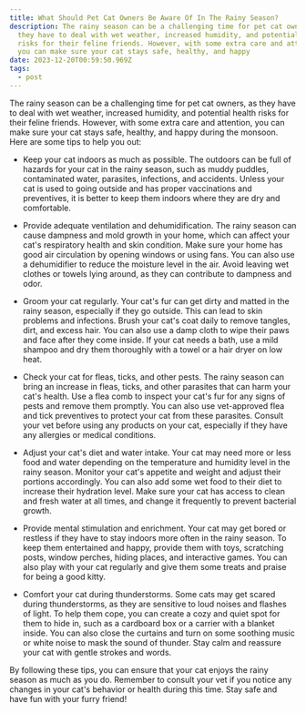 ```yaml
---
title: What Should Pet Cat Owners Be Aware Of In The Rainy Season?
description: The rainy season can be a challenging time for pet cat owners, as
  they have to deal with wet weather, increased humidity, and potential health
  risks for their feline friends. However, with some extra care and attention,
  you can make sure your cat stays safe, healthy, and happy
date: 2023-12-20T00:59:50.969Z
tags:
  - post
---
```

The rainy season can be a challenging time for pet cat owners, as they have to deal with wet weather, increased humidity, and potential health risks for their feline friends. However, with some extra care and attention, you can make sure your cat stays safe, healthy, and happy during the monsoon. Here are some tips to help you out:

* Keep your cat indoors as much as possible. The outdoors can be full of hazards for your cat in the rainy season, such as muddy puddles, contaminated water, parasites, infections, and accidents. Unless your cat is used to going outside and has proper vaccinations and preventives, it is better to keep them indoors where they are dry and comfortable.


* Provide adequate ventilation and dehumidification. The rainy season can cause dampness and mold growth in your home, which can affect your cat's respiratory health and skin condition. Make sure your home has good air circulation by opening windows or using fans. You can also use a dehumidifier to reduce the moisture level in the air. Avoid leaving wet clothes or towels lying around, as they can contribute to dampness and odor.


* Groom your cat regularly. Your cat's fur can get dirty and matted in the rainy season, especially if they go outside. This can lead to skin problems and infections. Brush your cat's coat daily to remove tangles, dirt, and excess hair. You can also use a damp cloth to wipe their paws and face after they come inside. If your cat needs a bath, use a mild shampoo and dry them thoroughly with a towel or a hair dryer on low heat.


* Check your cat for fleas, ticks, and other pests. The rainy season can bring an increase in fleas, ticks, and other parasites that can harm your cat's health. Use a flea comb to inspect your cat's fur for any signs of pests and remove them promptly. You can also use vet-approved flea and tick preventives to protect your cat from these parasites. Consult your vet before using any products on your cat, especially if they have any allergies or medical conditions.


* Adjust your cat's diet and water intake. Your cat may need more or less food and water depending on the temperature and humidity level in the rainy season. Monitor your cat's appetite and weight and adjust their portions accordingly. You can also add some wet food to their diet to increase their hydration level. Make sure your cat has access to clean and fresh water at all times, and change it frequently to prevent bacterial growth.


* Provide mental stimulation and enrichment. Your cat may get bored or restless if they have to stay indoors more often in the rainy season. To keep them entertained and happy, provide them with toys, scratching posts, window perches, hiding places, and interactive games. You can also play with your cat regularly and give them some treats and praise for being a good kitty.


* Comfort your cat during thunderstorms. Some cats may get scared during thunderstorms, as they are sensitive to loud noises and flashes of light. To help them cope, you can create a cozy and quiet spot for them to hide in, such as a cardboard box or a carrier with a blanket inside. You can also close the curtains and turn on some soothing music or white noise to mask the sound of thunder. Stay calm and reassure your cat with gentle strokes and words.

By following these tips, you can ensure that your cat enjoys the rainy season as much as you do. Remember to consult your vet if you notice any changes in your cat's behavior or health during this time. Stay safe and have fun with your furry friend!